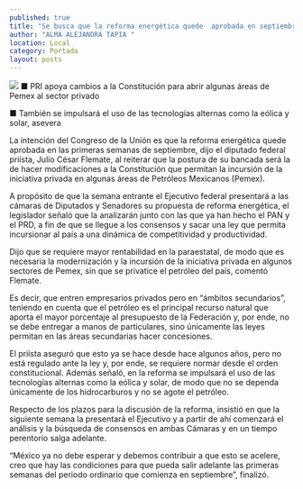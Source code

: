 ```yaml
---
published: true
title: "Se busca que la reforma energética quede  aprobada en septiembre: César Flemate"
author: "ALMA ALEJANDRA TAPIA "
location: Local
category: Portada
layout: posts
---
```


![](http://i.imgur.com/nG5yR09m.jpg)
■ PRI apoya cambios a la Constitución para abrir algunas áreas de Pemex al sector privado

■ También se impulsará el uso de las tecnologías alternas como la eólica y solar, asevera 

La intención del Congreso de la Unión es que la reforma energética quede aprobada en las primeras semanas de septiembre, dijo el diputado federal priísta, Julio César Flemate, al reiterar que la postura de su bancada será la de hacer modificaciones a la Constitución que permitan la incursión de la iniciativa privada en algunas áreas de Petróleos Mexicanos (Pemex).

A propósito de que la semana entrante el Ejecutivo federal presentará a las cámaras de Diputados y Senadores su propuesta de reforma energética, el legislador señaló que la analizarán junto con las que ya han hecho el PAN y el PRD, a fin de que se llegue a los consensos y sacar una ley que permita incursionar al país a una dinámica de competitividad y productividad.

Dijo que se requiere mayor rentabilidad en la paraestatal, de modo que es necesaria la modernización y la incursión de la iniciativa privada en algunos sectores de Pemex, sin que se privatice el petróleo del país, comentó Flemate.

Es decir, que entren empresarios privados pero en “ámbitos secundarios”, teniendo en cuenta que el petróleo es el principal recurso natural que aporta el mayor porcentaje al presupuesto de la Federación y, por ende, no se debe entregar a manos de particulares, sino únicamente las leyes permitan en las áreas secundarias hacer
concesiones. 

El priísta aseguró que esto ya se hace desde hace algunos años, pero no está regulado ante la ley y, por ende, se requiere normar desde el orden constitucional. 
Además señaló, en la reforma se impulsará el uso de las tecnologías alternas como la eólica y solar, de modo que no se dependa únicamente de los hidrocarburos y no se agote el petróleo. 

Respecto de los plazos para la discusión de la reforma, insistió en que la siguiente semana la presentará el Ejecutivo y a partir de ahí comenzará el análisis y la búsqueda de consensos en ambas Cámaras y en un tiempo perentorio salga adelante.

“México ya no debe esperar y debemos contribuir a que esto se acelere, creo que hay las condiciones para que pueda salir adelante las primeras semanas del periodo ordinario que comienza en septiembre”, finalizó. 
